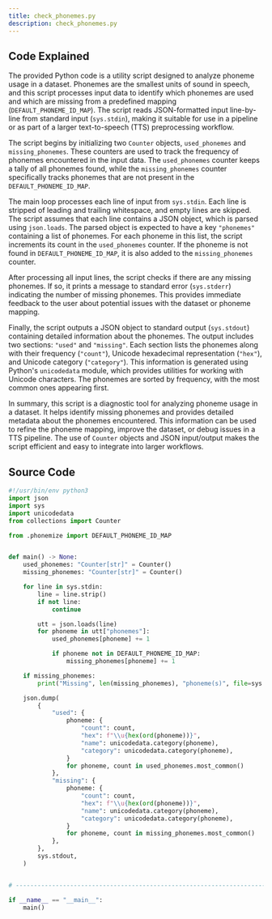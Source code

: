 ```yaml
---
title: check_phonemes.py
description: check_phonemes.py
---
```


## Code Explained

The provided Python code is a utility script designed to analyze phoneme usage in a dataset. Phonemes are the smallest units of sound in speech, and this script processes input data to identify which phonemes are used and which are missing from a predefined mapping (`DEFAULT_PHONEME_ID_MAP`). The script reads JSON-formatted input line-by-line from standard input (`sys.stdin`), making it suitable for use in a pipeline or as part of a larger text-to-speech (TTS) preprocessing workflow.

The script begins by initializing two `Counter` objects, `used_phonemes` and `missing_phonemes`. These counters are used to track the frequency of phonemes encountered in the input data. The `used_phonemes` counter keeps a tally of all phonemes found, while the `missing_phonemes` counter specifically tracks phonemes that are not present in the `DEFAULT_PHONEME_ID_MAP`.

The main loop processes each line of input from `sys.stdin`. Each line is stripped of leading and trailing whitespace, and empty lines are skipped. The script assumes that each line contains a JSON object, which is parsed using `json.loads`. The parsed object is expected to have a key `"phonemes"` containing a list of phonemes. For each phoneme in this list, the script increments its count in the `used_phonemes` counter. If the phoneme is not found in `DEFAULT_PHONEME_ID_MAP`, it is also added to the `missing_phonemes` counter.

After processing all input lines, the script checks if there are any missing phonemes. If so, it prints a message to standard error (`sys.stderr`) indicating the number of missing phonemes. This provides immediate feedback to the user about potential issues with the dataset or phoneme mapping.

Finally, the script outputs a JSON object to standard output (`sys.stdout`) containing detailed information about the phonemes. The output includes two sections: `"used"` and `"missing"`. Each section lists the phonemes along with their frequency (`"count"`), Unicode hexadecimal representation (`"hex"`), and Unicode category (`"category"`). This information is generated using Python's `unicodedata` module, which provides utilities for working with Unicode characters. The phonemes are sorted by frequency, with the most common ones appearing first.

In summary, this script is a diagnostic tool for analyzing phoneme usage in a dataset. It helps identify missing phonemes and provides detailed metadata about the phonemes encountered. This information can be used to refine the phoneme mapping, improve the dataset, or debug issues in a TTS pipeline. The use of `Counter` objects and JSON input/output makes the script efficient and easy to integrate into larger workflows.


## Source Code

```py
#!/usr/bin/env python3
import json
import sys
import unicodedata
from collections import Counter

from .phonemize import DEFAULT_PHONEME_ID_MAP


def main() -> None:
    used_phonemes: "Counter[str]" = Counter()
    missing_phonemes: "Counter[str]" = Counter()

    for line in sys.stdin:
        line = line.strip()
        if not line:
            continue

        utt = json.loads(line)
        for phoneme in utt["phonemes"]:
            used_phonemes[phoneme] += 1

            if phoneme not in DEFAULT_PHONEME_ID_MAP:
                missing_phonemes[phoneme] += 1

    if missing_phonemes:
        print("Missing", len(missing_phonemes), "phoneme(s)", file=sys.stderr)

    json.dump(
        {
            "used": {
                phoneme: {
                    "count": count,
                    "hex": f"\\u{hex(ord(phoneme))}",
                    "name": unicodedata.category(phoneme),
                    "category": unicodedata.category(phoneme),
                }
                for phoneme, count in used_phonemes.most_common()
            },
            "missing": {
                phoneme: {
                    "count": count,
                    "hex": f"\\u{hex(ord(phoneme))}",
                    "name": unicodedata.category(phoneme),
                    "category": unicodedata.category(phoneme),
                }
                for phoneme, count in missing_phonemes.most_common()
            },
        },
        sys.stdout,
    )


# -----------------------------------------------------------------------------

if __name__ == "__main__":
    main()
```

